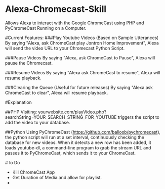 # Alexa-Chromecast-Skill
Allows Alexa to interact with the Google ChromeCast using PHP and PyChromeCast Running on a Computer.

#Current Features:
###Play Youtube Videos (Based on Sample Utterances)
By saying "Alexa, ask ChromeCast play Jontron Home Improvement", Alexa will send the video URL to your Chromecast Python Script.

###Pause Videos
By saying "Alexa, ask ChromeCast to Pause", Alexa will pause the Chromecast.

###Resume Videos
By saying "Alexa ask ChromeCast to resume", Alexa will resume playback.

###Clearing the Queue (Useful for future releases)
By saying "Alexa ask ChromeCast to clear", Alexa will resume playback.

#Explanation

##PHP
  Visiting: yourwebsite.com/playVideo.php?searchString=YOUR_SEARCH_STRING_FOR_YOUTUBE triggers the script to add the video to your database.

##Python
  Using PyChromeCast (https://github.com/balloob/pychromecast), the python script will run at a set interval, continuously checking the database for new videos. When it detects a new row has been added, it loads youtube-dl, a command-line program to grab the stream URL and passes it to PyChromeCast, which sends it to your ChromeCast.
  
#To Do
  - Kill ChromeCast App
  - Get Duration of Media and allow for playlist.
  - 

